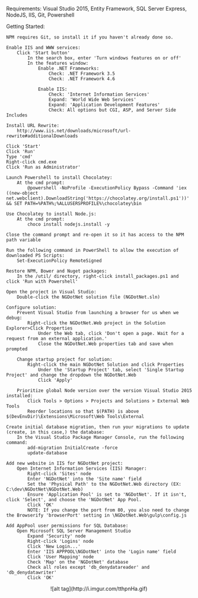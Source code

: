 Requirements: Visual Studio 2015, Entity Framework, SQL Server Express, NodeJS, IIS, Git, Powershell

Getting Started:

    NPM requires Git, so install it if you haven't already done so.
    
    Enable IIS and WWW services:
        Click 'Start button'
            In the search box, enter 'Turn windows features on or off'
            In the features window:
                Enable .NET Frameworks:
                    Check: .NET Framework 3.5
                    Check: .NET Framework 4.6

                Enable IIS:    
                    Check: 'Internet Information Services'
                    Expand: 'World Wide Web Services'
                    Expand: 'Application Development Features'
                    Check: All options but CGI, ASP, and Server Side Includes
                
    Install URL Rewrite:
        http://www.iis.net/downloads/microsoft/url-rewrite#additionalDownloads
    
    Click 'Start'
    Click 'Run'
    Type 'cmd'
    Right-click cmd.exe
    Click 'Run as Administrator'
    
    Launch Powershell to install Chocolatey:
        At the cmd prompt:
            @powershell -NoProfile -ExecutionPolicy Bypass -Command 'iex ((new-object net.webclient).DownloadString('https://chocolatey.org/install.ps1'))' && SET PATH=%PATH%;%ALLUSERSPROFILE%\chocolatey\bin

    Use Chocolatey to install Node.js:
        At the cmd prompt:
            choco install nodejs.install -y
    
    Close the command prompt and re-open it so it has access to the NPM path variable

    Run the following command in PowerShell to allow the execution of downloaded PS Scripts:
        Set-ExecutionPolicy RemoteSigned

	Restore NPM, Bower and Nuget packages:
        In the /util/ directory, right-click install_packages.ps1 and click 'Run with Powershell'

	Open the project in Visual Studio:
        Double-click the NGDotNet solution file (NGDotNet.sln)

    Configure solution:
        Prevent Visual Studio from launching a browser for us when we debug:
            Right-click the NGDotNet.Web project in the Solution Explorer>Click Properties
                Under the Web tab, click 'Don't open a page. Wait for a request from an external application.'
                Close the NGDotNet.Web properties tab and save when prompted

        Change startup project for solution:
            Right-click the main NGDotNet Solution and click Properties
                Under the 'Startup Project' tab, select 'Single Startup Project' and change the dropdown the NGDotNet.Web
                Click 'Apply'
                
        Prioritize global Node version over the version Visual Studio 2015 installed:
            Click Tools > Options > Projects and Solutions > External Web Tools
            Reorder locations so that $(PATH) is above $(DevEnvDir)\Extensions\Microsoft\Web Tools\External

    Create initial database migration, then run your migrations to update (create, in this case,) the database:
        In the Visual Studio Package Manager Console, run the following command:
            add-migration InitialCreate -force
            update-database

    Add new website in IIS for NGDotNet project:
        Open Internet Information Services (IIS) Manager:
            Right-click 'Sites' node
            Enter 'NGDotNet' into the 'Site name' field
            Set the 'Physical Path' to the NGDotNet.Web directory (EX: C:\dev\NGDotNet\NGDotNet.Web)
            Ensure 'Application Pool' is set to 'NGDotNet'. If it isn't, click 'Select', and choose the 'NGDotNet' App Pool.
            Click 'OK'
            NOTE: If you change the port from 80, you also need to change the Browserify 'browserPort' setting in \NGDotNet.Web\gulp\config.js
            
    Add AppPool user permissions for SQL Database:
        Open Microsoft SQL Server Management Studio
            Expand 'Security' node
            Right-click 'Logins' node
            Click 'New Login...'
            Enter 'IIS APPPOOL\NGDotNet' into the 'Login name' field
            Click 'User Mapping' node
            Check 'Map' on the 'NGDotNet' database
            Check all roles except 'db_denydatareader' and 'db_denydatawriter'
            Click 'OK'
<p align="center">
![alt tag](http://i.imgur.com/tthpnHa.gif)
  <img />
</p>
